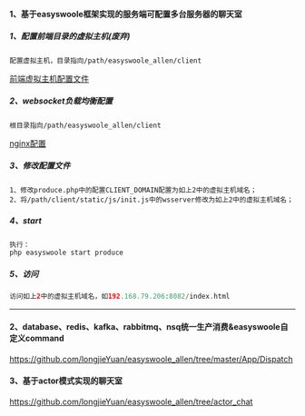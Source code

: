 #### 1、基于easyswoole框架实现的服务端可配置多台服务器的聊天室

##### 1、配置前端目录的虚拟主机(废弃)

```
配置虚拟主机，目录指向/path/easyswoole_allen/client
```

[前端虚拟主机配置文件](<https://github.com/a1554610616/easyswoole_allen/blob/master/App/WebSocket/webim_cluster_client.conf>)

##### 2、websocket负载均衡配置

```
根目录指向/path/easyswoole_allen/client
```

[nginx配置](<https://github.com/a1554610616/easyswoole_allen/blob/master/App/WebSocket/webim_cluster_proxy.conf>)

##### 3、修改配置文件

```
1、修改produce.php中的配置CLIENT_DOMAIN配置为如上2中的虚拟主机域名；
2、将/path/client/static/js/init.js中的wsserver修改为如上2中的虚拟主机域名；
```

##### 4、start

```
执行：
php easyswoole start produce
```

##### 5、访问

```php
访问如上2中的虚拟主机域名，如192.168.79.206:8082/index.html
```

------

#### 2、database、redis、kafka、rabbitmq、nsq统一生产消费&easyswoole自定义command

https://github.com/longjieYuan/easyswoole_allen/tree/master/App/Dispatch

#### 3、基于actor模式实现的聊天室

https://github.com/longjieYuan/easyswoole_allen/tree/actor_chat
